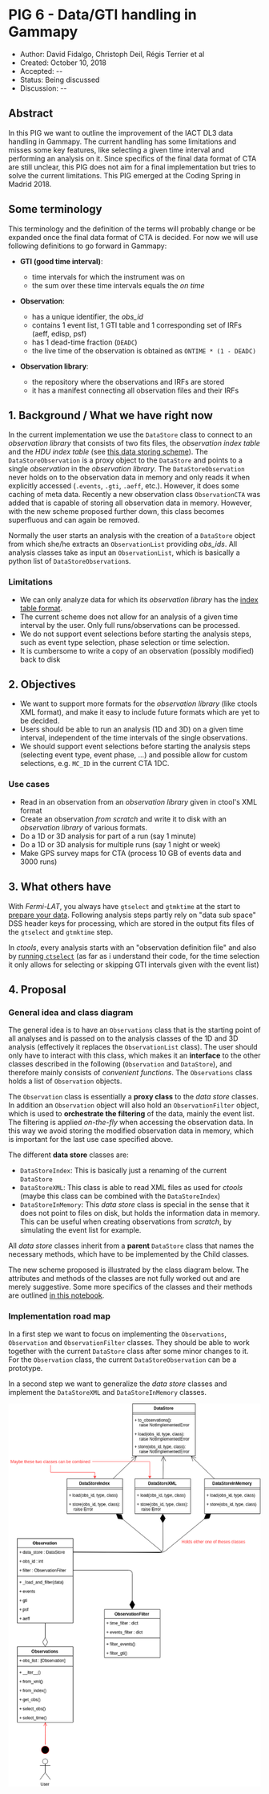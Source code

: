 
# PIG 6 - Data/GTI handling in Gammapy

* Author: David Fidalgo, Christoph Deil, Régis Terrier et al
* Created: October 10, 2018
* Accepted: --
* Status: Being discussed
* Discussion: --

## Abstract

In this PIG we want to outline the improvement of the IACT DL3 data handling in Gammapy.
The current handling has some limitations and misses some key features, like selecting a given time interval and performing an analysis on it.
Since specifics of the final data format of CTA are still unclear, this PIG does not aim for a final implementation but tries to solve the current limitations.
This PIG emerged at the Coding Spring in Madrid 2018.

## Some terminology

This terminology and the definition of the terms will probably change or be expanded once the final data format of CTA is decided.
For now we will use following definitions to go forward in Gammapy:

* **GTI (good time interval)**:
  * time intervals for which the instrument was on
  * the sum over these time intervals equals the *on time*


* **Observation**:
  * has a unique identifier, the *obs_id*
  * contains 1 event list, 1 GTI table and 1 corresponding set of IRFs (aeff, edisp, psf)
  * has 1 dead-time fraction (`DEADC`)
  * the live time of the observation is obtained as `ONTIME * (1 - DEADC)`
 

* **Observation library**:
  * the repository where the observations and IRFs are stored
  * it has a manifest connecting all observation files and their IRFs

## 1. Background / What we have right now

In the current implementation we use the `DataStore` class to connect to an *observation library* that consists of two fits files, the *observation index table* and the *HDU index table* (see [this data storing scheme](https://gamma-astro-data-formats.readthedocs.io/en/latest/data_storage/index.html)).
The `DataStoreObservation` is a proxy object to the `DataStore` and points to a single *observation* in the *observation library*.
The `DataStoreObservation` never holds on to the observation data in memory and only reads it when explicitly accessed (`.events`, `.gti`, `.aeff`, etc.).
However, it does some caching of meta data.
Recently a new observation class `ObservationCTA` was added that is capable of storing all observation data in memory.
However, with the new scheme proposed further down, this class becomes superfluous and can again be removed.

Normally the user starts an analysis with the creation of a `DataStore` object from which she/he extracts an `ObservationList` providing *obs_ids*.
All analysis classes take as input an `ObservationList`, which is basically a python list of `DataStoreObservation`s.

### Limitations

* We can only analyze data for which its *observation library* has the [index table format](https://gamma-astro-data-formats.readthedocs.io/en/latest/data_storage/index.html).
* The current scheme does not allow for an analysis of a given time interval by the user.
Only full runs/observations can be processed.
* We do not support event selections before starting the analysis steps, such as event type selection, phase selection or time selection.
* It is cumbersome to write a copy of an observation (possibly modified) back to disk

## 2. Objectives

* We want to support more formats for the *observation library* (like ctools XML format), and make it easy to include future formats which are yet to be decided.
* Users should be able to run an analysis (1D and 3D) on a given time interval, independent of the time intervals of the single observations.
* We should support event selections before starting the analysis steps (selecting event type, event phase, ...) and possible allow for custom selections, e.g. `MC_ID` in the current CTA 1DC.

### Use cases

* Read in an observation from an *observation library* given in ctool's XML format
* Create an observation *from scratch* and write it to disk with an *observation library* of various formats.
* Do a 1D or 3D analysis for part of a run (say 1 minute)
* Do a 1D or 3D analysis for multiple runs (say 1 night or week)
* Make GPS survey maps for CTA (process 10 GB of events data and 3000 runs)

## 3. What others have

With *Fermi-LAT*, you always have `gtselect` and `gtmktime` at the start to [prepare your data](https://fermi.gsfc.nasa.gov/ssc/data/analysis/scitools/data_preparation.html).
Following analysis steps partly rely on "data sub space" DSS header keys for processing, which are stored in the output fits files of the `gtselect` and `gtmktime` step.

In *ctools*, every analysis starts with an "observation definition file" and also by [running `ctselect`](http://cta.irap.omp.eu/ctools/users/tutorials/1dc/first_select_obs.html)
(as far as i understand their code, for the time selection it only allows for selecting or skipping GTI intervals given with the event list)

## 4. Proposal

### General idea and class diagram
The general idea is to have an `Observations` class that is the starting point of all analyses and is passed on to the analysis classes of the 1D and 3D analysis (effectively it replaces the `ObservationList` class).
The user should only have to interact with this class, which makes it an **interface** to the other classes described in the following (`Observation` and `DataStore`), and therefore mainly consists of *convenient functions*.
The `Observations` class holds a list of `Observation` objects.

The `Observation` class is essentially a **proxy class** to the *data store* classes.
In addition an `Observation` object will also hold an `ObservationFilter` object, which is used to **orchestrate the filtering** of the data, mainly the event list.
The filtering is applied *on-the-fly* when accessing the observation data.
In this way we avoid storing the modified observation data in memory, which is important for the last use case specified above.

The different **data store** classes are:
* `DataStoreIndex`: This is basically just a renaming of the current `DataStore`
* `DataStoreXML`: This class is able to read XML files as used for *ctools* (maybe this class can be combined with the `DataStoreIndex`)
* `DataStoreInMemory`: This *data store* class is special in the sense that it does not point to files on disk, but holds the information data in memory. 
This can be useful when creating observations from *scratch*, by simulating the event list for example.

All *data store* classes inherit from a **parent** `DataStore` class that names the necessary methods, which have to be implemented by the Child classes.

The new scheme proposed is illustrated by the class diagram below.
The attributes and methods of the classes are not fully worked out and are merely suggestive.
Some more specifics of the classes and their methods are outlined [in this notebook](https://github.com/gammapy/gammapy-extra/blob/master/experiments/data.ipynb).

### Implementation road map

In a first step we want to focus on implementing the `Observations`, `Observation` and `ObservationFilter` classes.
They should be able to work together with the current `DataStore` class after some minor changes to it.
For the `Observation` class, the current `DataStoreObservation` can be a prototype.

In a second step we want to generalize the *data store* classes and implement the `DataStoreXML` and `DataStoreInMemory` classes.

![Proposed class diagram](https://github.com/dcfidalgo/gammapy/blob/pig-006/docs/development/pigs/pig6_class_diagram.png)
